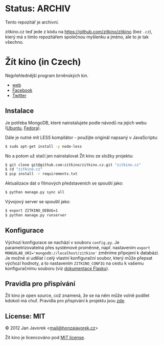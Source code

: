 
# Status: ARCHIV

Tento repozitář je archivní.

zitkino.cz teď jede z kódu na https://github.com/zitkino/zitkino (bez `.cz`), který má s tímto repozitářem společnou myšlenku a jméno, ale to je tak všechno.

# Žít kino (in Czech)

Nejpřehlednější program brněnských kin.

- [web](http://zitkino.cz)
- [Facebook](https://www.facebook.com/zitkino)
- [Twitter](https://twitter.com/zitkino)

## Instalace

Je potřeba MongoDB, které nainstalujete podle návodů na jejich webu
([Ubuntu](http://docs.mongodb.org/manual/tutorial/install-mongodb-on-debian-or-ubuntu-linux/),
[Fedora](http://docs.mongodb.org/manual/tutorial/install-mongodb-on-red-hat-centos-or-fedora-linux/)).

Dále je nutné mít LESS kompilátor - použijte originál napsaný v JavaScriptu:

```bash
$ sudo apt-get install -y node-less
```

No a potom už stačí jen nainstalovat Žít kino ze složky projektu:

```bash
$ git clone git@github.com:zitkino/zitkino.cz.git "zitkino.cz"
$ cd "zitkino.cz"
$ pip install -r requirements.txt
```

Aktualizace dat o filmových představeních se spouští jako:

```bash
$ python manage.py sync all
```

Vývojový server se spouští jako:

```bash
$ export ZITKINO_DEBUG=1
$ python manage.py runserver
```

## Konfigurace

Výchozí konfigurace se nachází v souboru `config.py`. Je parametrizovatelná přes
systémové proměnné, např. nastavením `export MONGOLAB_URI='mongodb://localhost/zitkino'`
změníme připojení k databázi. Je možné si udělat i celý vlastní konfigurační
soubor, který může přepsat výchozí hodnoty, a to nastavením `ZITKINO_CONFIG` na
cestu k vašemu konfiguračnímu souboru (viz
[dokumentace Flasku](http://flask.pocoo.org/docs/config/#configuring-from-files)).

## Pravidla pro přispívání

Žít kino je open source, což znamená, že se na něm může volně podílet kdokoli
má chuť. Pravidla pro přispívání k projektu jsou [zde](https://github.com/zitkino/zitkino.cz/blob/master/CONTRIBUTING.md).

## License: MIT

© 2012 Jan Javorek &lt;<a
href="mailto:mail&#64;honzajavorek.cz">mail&#64;honzajavorek.cz</a>&gt;

Žít kino je licencováno pod [MIT license](https://en.wikipedia.org/wiki/MIT_License).
